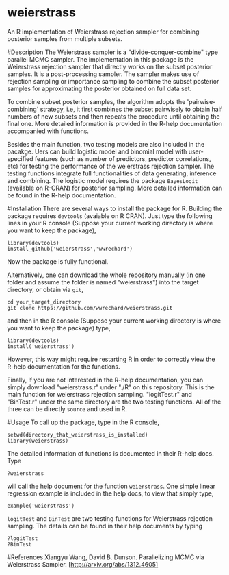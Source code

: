 weierstrass
===========

An R implementation of Weierstrass rejection sampler for combining posterior samples from multiple subsets.

#Description
The Weierstrass sampler is a "divide-conquer-combine" type parallel MCMC sampler. The implementation in this package is the Weierstrass rejection sampler that directly works on the subset posterior samples. It is a post-processing sampler. The sampler makes use of rejection sampling or importance sampling to combine the subset posterior samples for approximating the posterior obtained on full data set.

To combine subset posterior samples, the algorithm adopts the 'pairwise-combining' strategy, i.e, it first combines the subset pairwisely to obtain half numbers of new subsets and then repeats the procedure until obtaining the final one. More detailed information is provided in the R-help documentation accompanied with functions.

Besides the main function, two testing models are also included in the pacakge. Uers can build logistic model and binomial model with user-specified features (such as number of predictors, predictor correlations, etc) for testing the performance of the weierstrass rejection sampler. The testing functions integrate full functionalities of data generating, inference and combining. The logistic model requires the package `BayesLogit` (available on R-CRAN) for posterior sampling. More detailed information can be found in the R-help documentation.

#Installation
There are several ways to install the package for R. Building the package requires `devtools` (avaiable on R CRAN). Just type the following lines in your R console (Suppose your current working directory is where you want to keep the package),
```
library(devtools)
install_github('weierstrass','wwrechard')
```
Now the package is fully functional.

Alternatively, one can download the whole repository manually (in one folder and assume the folder is named "weierstrass") into the target directory, or obtain via `git`,
```
cd your_target_directory
git clone https://github.com/wwrechard/weierstrass.git
```
and then in the R console (Suppose your current working directory is where you want to keep the package) type,
```
library(devtools)
install('weierstrass')
```
However, this way might require restarting R in order to correctly view the R-help documentation for the functions.

Finally, if you are not interested in the R-help documentation, you can simply download "weierstrass.r" under "./R" on this repository. This is the main function for weierstrass rejection sampling. "logitTest.r" and "BinTest.r" under the same directory are the two testing functions. All of the three can be directly `source` and used in R.

#Usage
To call up the package, type in the R console,
```
setwd(directory_that_weierstrass_is_installed)
library(weierstrass)
```
The detailed information of functions is documented in their R-help docs. Type
```
?weierstrass
```
will call the help document for the function `weierstrass`. One simple linear regression example is included in the help docs, to view that simply type,
```
example('weierstrass')
```
`logitTest` and `BinTest` are two testing functions for Weierstrass rejection sampling. The details can be found in their help documents by typing
```
?logitTest
?BinTest
```

#References
Xiangyu Wang, David B. Dunson. Parallelizing MCMC via Weierstrass Sampler. [http://arxiv.org/abs/1312.4605]

